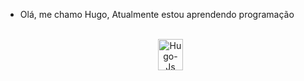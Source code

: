 - Olá, me chamo Hugo, Atualmente estou aprendendo programação


   <center>
  <div style="display: inline_block"><br>
    <img align="center" alt="Hugo-Js" height="50" width="40" src="https://www.lance.com.br/galerias/wp-content/uploads/2020/08/Corinthians.jpg">
   </center>

<!---
Hugo2141/Hugo2141 is a ✨ special ✨ repository because its `README.md` (this file) appears on your GitHub profile.
You can click the Preview link to take a look at your changes.
--->

